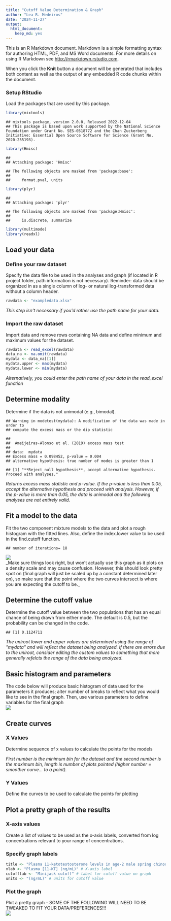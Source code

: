 ```yaml
---
title: "Cutoff Value Determination & Graph"
author: "Lea R. Medeiros"
date: "2024-11-27"
output:
  html_document:
    keep_md: yes
---
```




This is an R Markdown document. Markdown is a simple formatting syntax for authoring HTML, PDF, and MS Word documents. For more details on using R Markdown see <http://rmarkdown.rstudio.com>.

When you click the **Knit** button a document will be generated that includes both content as well as the output of any embedded R code chunks within the document.


### Setup RStudio
Load the packages that are used by this package.

``` r
library(mixtools)
```

```
## mixtools package, version 2.0.0, Released 2022-12-04
## This package is based upon work supported by the National Science Foundation under Grant No. SES-0518772 and the Chan Zuckerberg Initiative: Essential Open Source Software for Science (Grant No. 2020-255193).
```

``` r
library(Hmisc)
```

```
## 
## Attaching package: 'Hmisc'
```

```
## The following objects are masked from 'package:base':
## 
##     format.pval, units
```

``` r
library(plyr)
```

```
## 
## Attaching package: 'plyr'
```

```
## The following objects are masked from 'package:Hmisc':
## 
##     is.discrete, summarize
```

``` r
library(multimode)
library(readxl)
```


## Load your data
### Define your raw dataset
Specify the data file to be used in the analyses and graph (if located in R project folder, path information is not necessary). Reminder: data should be organized in as a single column of log- or natural log-transformed data without a column header.

``` r
rawdata <- "exampledata.xlsx"
```
_This step isn't necessary if you'd rather use the path name for your data._

### Import the raw dataset
Import data and remove rows containing NA data and define minimum and maximum values for the dataset.

``` r
rawdata <- read_excel(rawdata)
data_na <- na.omit(rawdata)
mydata <- data_na[[1]]
mydata.upper <- max(mydata)
mydata.lower <- min(mydata)
```
_Alternatively, you could enter the path name of your data in the read_excel function_

## Determine modality
Determine if the data is not unimodal (e.g., bimodal).

```
## Warning in modetest(mydata): A modification of the data was made in order to
## compute the excess mass or the dip statistic
```

```
## 
## 	Ameijeiras-Alonso et al. (2019) excess mass test
## 
## data:  mydata
## Excess mass = 0.098452, p-value = 0.004
## alternative hypothesis: true number of modes is greater than 1
```




```
## [1] "**Reject null hypothesis**, accept alternative hypothesis. Proceed with analyses."
```
_Returns excess mass statistic and p-value. If the p-value is less than 0.05, accept the alternative hypothesis and proceed with analysis. However, if the p-value is more than 0.05, the data is unimodal and the following analyses are not entirely valid._

## Fit a model to the data
Fit the two component mixture models to the data and plot a rough histogram with the fitted lines. Also, define the index.lower value to be used in the find.cutoff function.

```
## number of iterations= 18
```

<img src="cutoffvalue_figures/model_data-1.jpeg" style="display: block; margin: auto;" />
_Make sure things look right, but won’t actually use this graph as it plots on a density scale and may cause confusion. However, this should look pretty spot on (final graph will just be scaled up by a constant determined later on), so make sure that the point where the two curves intersect is where you are expecting the cutoff to be._

## Determine the cutoff value
Determine the cutoff value between the two populations that has an equal chance of being drawn from either mode. The default is 0.5, but the probability can be changed in the code.


```
## [1] 0.1124711
```
_The uniroot lower and upper values are determined using the range of "mydata" and will reflect the dataset being analyzed. If there are errors due to the uniroot, consider editing the custom values to something that more generally refelcts the range of the data being analyzed._

## Basic histogram and parameters
The code below will produce basic histogram of data used for the parameters it produces; alter number of breaks to reflect what you would like to see in the final graph. Then, use various parameters to define variables for the final graph
<img src="cutoffvalue_figures/basic_histogram-1.jpeg" style="display: block; margin: auto;" />

## Create curves
### X Values
Determine sequence of x values to calculate the points for the models

_First number is the minimum bin for the dataset and the second number is the maximum bin, length is number of plots pointed (higher number = smoother curve… to a point)._

### Y Values
Define the curves to be used to calculate the points for plotting


## Plot a pretty graph of the results
### X-axis values
Create a list of values to be used as the x-axis labels, converted from log concentrations relevant to your range of concentrations.


### Specify graph labels

``` r
title <- "Plasma 11-ketotestosterone levels in age-2 male spring chinook"  # Graph title
xlab <- "Plasma [11-KT] (ng/mL)" # X-axis label
cutofflab <- "Minijack cutoff" # label for cutoff value on graph
units <- "(ng/mL)" # units for cutoff value
```


### Plot the graph
Plot a pretty graph - SOME OF THE FOLLOWING WILL NEED TO BE TWEAKED TO FIT YOUR DATA/PREFERENCES!!!
<img src="cutoffvalue_figures/pretty_graph-1.jpeg" style="display: block; margin: auto;" />

